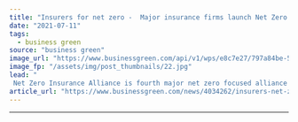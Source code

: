 ```yaml
---
title: "Insurers for net zero -  Major insurance firms launch Net Zero Insurance Alliance"
date: "2021-07-11"
tags: 
  - business green
source: "business green"
image_url: "https://www.businessgreen.com/api/v1/wps/e8c7e27/797a84be-531f-4e5f-a6aa-d27cf702590f/3/iStock-167231386-185x114.jpg"
image_fp: "/assets/img/post_thumbnails/22.jpg"
lead: "
 Net Zero Insurance Alliance is fourth major net zero focused alliance launched in the financial sector over the last two years ..."
article_url: "https://www.businessgreen.com/news/4034262/insurers-net-zero-major-insurance-firms-launch-net-zero-insurance-alliance"
---
```


---
